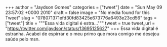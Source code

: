 
+++
author = "Jaydson Gomes"
categories = ["tweet"]
date = "Sun May 09 23:57:02 +0000 2010"
draft = false
image = "No media found for this Tweet"
slug = "078071371efd30fd83425e673776a6493e23cd56"
tags = ["tweet"]
title = """Essa vida digital é estra..."""
tweet = true
tweet_url = "https://twitter.com/jaydson/status/13695125627"
+++
Essa vida digital é estranha. Acabei de espirrar e o meu primo que mora comigo me desejou saúde pelo msn.

